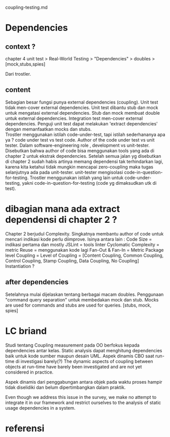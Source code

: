 coupling-testing.md
# Dependencies
## context ?
chapter 4 unit test > Real-World Testing > "Dependencies" > doubles > [mock,stubs,spies]

Dari trostler. 

## content
Sebagian besar fungsi punya external dependencies (coupling).
Unit test tidak men-cover external dependencies.
Unit test dibantu stub dan mock untuk mengatasi external dependencies.
Stub dan mock membuat double untuk external dependencies.
Integration test men-cover external dependencies.
Penguji unit test dapat melakukan 'extract dependencies' dengan memanfaatkan mocks dan stubs.  
Trostler menggunakan istilah code-under-test, tapi istilah sederhananya apa ya ?
code under test vs test code.
Author of the code under test vs unit tester.
Dalam software-engineering role , development vs unit-tester.
Disebutkan bahwa author of code bisa menggunakan tools yang ada di chapter 2 untuk ekstrak dependencies.
Setelah semua jalan yg disebutkan di chapter 2 sudah habis artinya  memang dependensi tak terhindarkan lagi, karena kita ketahui tidak mungkin mencapai zero-coupling maka tugas selanjutnya ada pada unit-tester.
unit-tester mengisolasi code-in-question-for-testing.
Trostler menggunakan istilah yang lain untuk code-under-testing, yakni code-in-question-for-testing (code yg dimaksudkan utk di test).

# dibagian mana ada extract dependensi di chapter 2 ?

Chapter 2 berjudul Complexity. Singkatnya membantu author of code untuk mencari indikasi kode perlu diimprove.
Isinya antara lain : 
Code Size = indikasi pertama dan mostly
JSLint = tools linter
Cyclomatic Complexity = metric
Reuse = menggunakan kode lagi
Fan-Out & Fan-In = Metric Package level
Coupling = Level of Coupling =  [Content Coupling, Common Coupling, Control Coupling, Stamp Coupling, Data Coupling, No Coupling]
Instantiation ?

## after dependencies
Setelahnya mulai dijelaskan tentang berbagai macam doubles.
Penggunaan "command query separation" untuk membedakan mock dan stub.
Mocks are used for commands and stubs are used for queries.
[stubs, mock, spies]

# LC briand
Studi tentang Coupling measurement pada OO berfokus kepada dependencies antar kelas.
Static analysis dapat menghitung dependencies baik untuk kode sumber maupun desain UML.
Aspek dinamis CBO saat run-time di investigasi barely(?) 
The dynamic aspects of coupling between objects at run-time have barely been investigated and are not yet considered in practice. 

Aspek dinamis dari penggabungan antara objek pada waktu proses hampir tidak diselidiki dan belum dipertimbangkan dalam praktik.

Even though we address this issue in the survey, we make no attempt to integrate it in our framework and restrict ourselves to the analysis of static usage dependencies in a system.


# referensi 